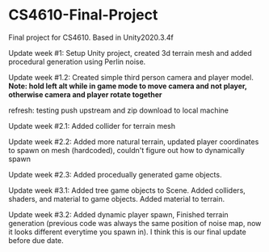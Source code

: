 # CS4610-Final-Project
Final project for CS4610. Based in Unity2020.3.4f

Update week #1: Setup Unity project, created 3d terrain mesh and added procedural generation using Perlin noise.

Update week #1.2: Created simple third person camera and player model. **Note: hold left alt while in game mode to move camera and not player, otherwise
camera and player rotate together**

refresh: testing push upstream and zip download to local machine

Update week #2.1: Added collider for terrain mesh

Update week #2.2: Added more natural terrain, updated player coordinates to spawn on mesh (hardcoded), couldn't figure out how to dynamically spawn

Update week #2.3: Added procedually generated game objects.

Update week #3.1: Added tree game objects to Scene. Added colliders, shaders, and material to game objects. Added material to terrain.

Update week #3.2: Added dynamic player spawn, Finished terrain generation (previous code was always the same position of noise map, now it looks different everytime you spawn in). I think this is our final update before due date.
